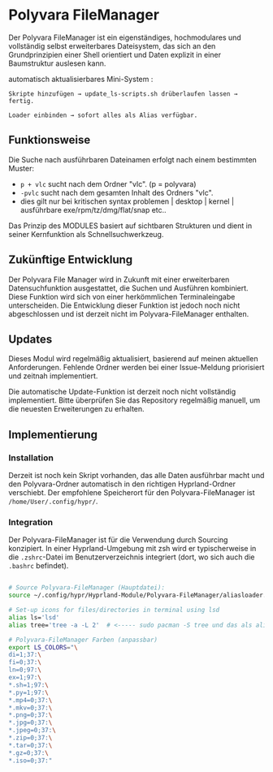 # Polyvara FileManager

Der Polyvara FileManager ist ein eigenständiges, hochmodulares und vollständig selbst erweiterbares Dateisystem, das sich an den Grundprinzipien einer Shell orientiert und Daten explizit in einer Baumstruktur auslesen kann.

automatisch aktualisierbares Mini-System :

    Skripte hinzufügen → update_ls-scripts.sh drüberlaufen lassen → fertig.

    Loader einbinden → sofort alles als Alias verfügbar.

## Funktionsweise

Die Suche nach ausführbaren Dateinamen erfolgt nach einem bestimmten Muster:

* `p + vlc`  sucht nach dem Ordner "vlc". (p = polyvara)
* `-pvlc` sucht nach dem gesamten Inhalt des Ordners "vlc".
* dies gilt nur bei kritischen syntax problemen | desktop | kernel | ausführbare exe/rpm/tz/dmg/flat/snap etc..

Das Prinzip des MODULES basiert auf sichtbaren Strukturen und dient in seiner Kernfunktion als Schnellsuchwerkzeug.

## Zukünftige Entwicklung

Der Polyvara File Manager wird in Zukunft mit einer erweiterbaren Datensuchfunktion ausgestattet, die Suchen und Ausführen kombiniert. Diese Funktion wird sich von einer herkömmlichen Terminaleingabe unterscheiden. Die Entwicklung dieser Funktion ist jedoch noch nicht abgeschlossen und ist derzeit nicht im Polyvara-FileManager enthalten.

## Updates

Dieses Modul wird regelmäßig aktualisiert, basierend auf meinen aktuellen Anforderungen. Fehlende Ordner werden bei einer Issue-Meldung priorisiert und zeitnah implementiert.

Die automatische Update-Funktion ist derzeit noch nicht vollständig implementiert. Bitte überprüfen Sie das Repository regelmäßig manuell, um die neuesten Erweiterungen zu erhalten.

## Implementierung

### Installation

Derzeit ist noch kein Skript vorhanden, das alle Daten ausführbar macht und den Polyvara-Ordner automatisch in den richtigen Hyprland-Ordner verschiebt. Der empfohlene Speicherort für den Polyvara-FileManager ist `/home/User/.config/hypr/`.

### Integration

Der Polyvara-FileManager ist für die Verwendung durch Sourcing konzipiert. In einer Hyprland-Umgebung mit zsh wird er typischerweise in die `.zshrc`-Datei im Benutzerverzeichnis integriert (dort, wo sich auch die `.bashrc` befindet).

```bash

# Source Polyvara-FileManager (Hauptdatei):
source ~/.config/hypr/Hyprland-Module/Polyvara-FileManager/aliasloader.sh  # <------ Herzstück

# Set-up icons for files/directories in terminal using lsd
alias ls='lsd'
alias tree='tree -a -L 2'  # <----- sudo pacman -S tree und das als alias setzen.

# Polyvara-FileManager Farben (anpassbar)
export LS_COLORS="\
di=1;37:\
fi=0;37:\
ln=0;97:\
ex=1;97:\
*.sh=1;97:\
*.py=1;97:\
*.mp4=0;37:\
*.mkv=0;37:\
*.png=0;37:\
*.jpg=0;37:\
*.jpeg=0;37:\
*.zip=0;37:\
*.tar=0;37:\
*.gz=0;37:\
*.iso=0;37:"
